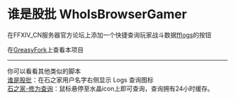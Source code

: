 # 谁是股批 WhoIsBrowserGamer

在FFXIV_CN服务器官方论坛上添加一个快捷查询玩家战斗数据[fflogs](https://cn.fflogs.com/)的按钮

在[GreasyFork](https://greasyfork.org/zh-CN/scripts/482576-%E8%B0%81%E6%98%AF%E8%82%A1%E6%89%B9)上查看本项目

---------------------------------------------
你可以看看其他类似的脚本<br>
[谁是股批](https://greasyfork.org/zh-CN/scripts/482603-%E8%B0%81%E6%98%AF%E8%82%A1%E6%89%B9)：在石之家用户名字右侧显示 Logs 查询图标<br>
[石之家-修为查询](https://greasyfork.org/zh-CN/scripts/482604-%E7%9F%B3%E4%B9%8B%E5%AE%B6-%E4%BF%AE%E4%B8%BA%E6%9F%A5%E8%AF%A2)：鼠标悬停至水晶icon上即可查询，查询拥有24小时缓存。<br>
